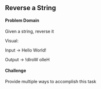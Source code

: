 ## Reverse a String

#### Problem Domain

Given a string, reverse it

Visual:

Input -> Hello World!

Output -> !dlroW olleH

#### Challenge

Provide multiple ways to accomplish this task
